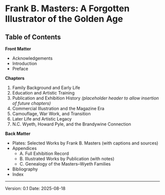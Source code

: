 # Frank B. Masters: A Forgotten Illustrator of the Golden Age

## Table of Contents

**Front Matter**
- Acknowledgements
- Introduction
- Preface

**Chapters**
1. Family Background and Early Life
2. Education and Artistic Training
3. Publication and Exhibition History *(placeholder header to allow insertion of future chapters)*
4. Commercial Illustration and the Magazine Era
5. Camouflage, War Work, and Transition
6. Later Life and Artistic Legacy
7. N.C. Wyeth, Howard Pyle, and the Brandywine Connection

**Back Matter**
- Plates: Selected Works by Frank B. Masters (with captions and sources)
- Appendices
  - A. Full Exhibition Record
  - B. Illustrated Works by Publication (with notes)
  - C. Genealogy of the Masters–Wyeth Families
- Bibliography
- Index

---
Version: 0.1
Date: 2025-08-18
